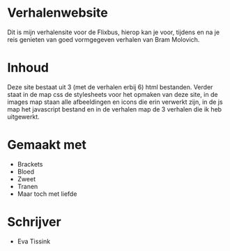 # Verhalenwebsite

Dit is mijn verhalensite voor de Flixbus, hierop kan je voor, tijdens en na je reis genieten van goed vormgegeven verhalen van Bram Molovich.

# Inhoud

Deze site bestaat uit 3 (met de verhalen erbij 6) html bestanden. Verder staat in de map css de stylesheets voor het opmaken van deze site, in de images map staan alle afbeeldingen en icons die erin verwerkt zijn, in de js map het javascript bestand en in de verhalen map de 3 verhalen die ik heb uitgewerkt.

# Gemaakt met

- Brackets
- Bloed
- Zweet
- Tranen
- Maar toch met liefde

# Schrijver

- Eva Tissink
